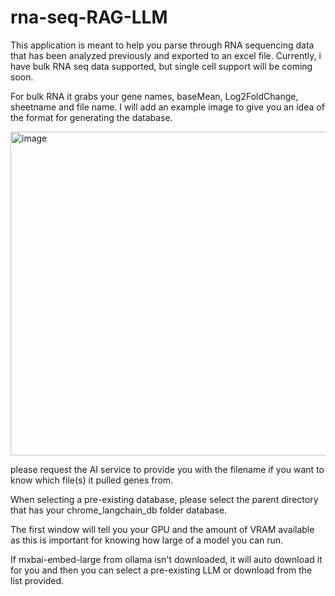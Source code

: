 # rna-seq-RAG-LLM
This application is meant to help you parse through RNA sequencing data that has been analyzed previously and exported to an excel file. Currently, i have bulk RNA seq data supported, but single cell support will be coming soon.

For bulk RNA it grabs your gene names, baseMean, Log2FoldChange, sheetname and file name. I will add an example image to give you an idea of the format for generating the database. 

<img width="518" alt="image" src="https://github.com/user-attachments/assets/ced2efa5-a585-45c3-830b-d44c447760bb" />


please request the AI service to provide you with the filename if you want to know which file(s) it pulled genes from.

When selecting a pre-existing database, please select the parent directory that has your chrome_langchain_db folder database.

The first window will tell you your GPU and the amount of VRAM available as this is important for knowing how large of a model you can run. 

If mxbai-embed-large from ollama isn't downloaded, it will auto download it for you and then you can select a pre-existing LLM or download from the list provided. 


